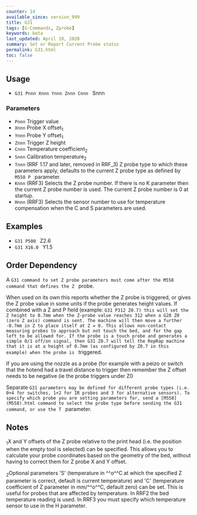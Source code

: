 ```yaml
---
counter: 14
available_since: version_999
title: G31
tags: [G-Commands, Zprobe] 
keywords: beta 
last_updated: April 10, 2020 
summary: Set or Report Current Probe status 
permalink: G31.html
toc: false 
---
```



## Usage

* ` G31 Pnnn Xnnn Ynnn Znnn Cnnn  ` Snnn

### Parameters

* `Pnnn` Trigger value
* `Xnnn` Probe X offset<sub>1</sub>
* `Ynnn` Probe Y offset<sub>1</sub>
* `Znnn` Trigger Z height
* `Cnnn` Temperature coefficient<sub>2</sub>
* `Snnn` Calibration temperature<sub>2</sub>
* `Tnnn` (RRF 1.17 and later, removed in RRF_3) Z probe type to which these parameters apply, defaults to the current Z probe type as defined by ` M558 P  ` parameter.
* `Knnn` (RRF3) Selects the Z probe number. If there is no K parameter then the current Z probe number is used. The current Z probe number is 0 at startup.
* `Hnnn` (RRF3) Selects the sensor number to use for temperature compensation when the C and S parameters are used.

## Examples

* ` G31 P500  ` Z2.6
* ` G31 X16.0  ` Y1.5

## Order Dependency

A ` G31 command to set Z probe parameters must come after the M558 command that defines the Z  ` probe.

When used on its own this reports whether the Z probe is triggered, or gives the Z probe value in some units if the probe generates height values. If combined with a Z and P field (example: ` G31 P312 Z0.7) this will set the Z height to 0.7mm when the Z-probe value reaches 312 when a G28 Z0 (zero Z axis) command is sent. The machine will then move a further -0.7mm in Z to place itself at Z = 0. This allows non-contact measuring probes to approach but not touch the bed, and for the gap left to be allowed for. If the probe is a touch probe and generates a simple 0/1 off/on signal, then G31 Z0.7 will tell the RepRap machine that it is at a height of 0.7mm (as configured by Z0.7 in this example) when the probe is  ` triggered.

If you are using the nozzle as a probe (for example with a peizo or switch that the hotend had a travel distance to trigger then remember the Z offset needs to be negative (ie the probe triggers under Z0

Separate ` G31 parameters may be defined for different probe types (i.e. 0+4 for switches, 1+2 for IR probes and 3 for alternative sensors). To specify which probe you are setting parameters for, send a [M558](M558).html command to select the probe type before sending the G31 command, or use the T  ` parameter.

## Notes

<sub>1</sub>X and Y offsets of the Z probe relative to the print head (i.e. the position when the empty tool is selected) can be specified. This allows you to calculate your probe coordinates based on the geometry of the bed, without having to correct them for Z probe X and Y offset.

<sub>2</sub>Optional parameters 'S' (temperature in ^^o^^C at which the specified Z parameter is correct, default is current temperature) and 'C' (temperature coefficient of Z parameter in mm/^^o^^C, default zero) can be set. This is useful for probes that are affected by temperature. In RRF2 the bed temperature reading is used. In RRF3 you must specify which temperature sensor to use in the H parameter.

